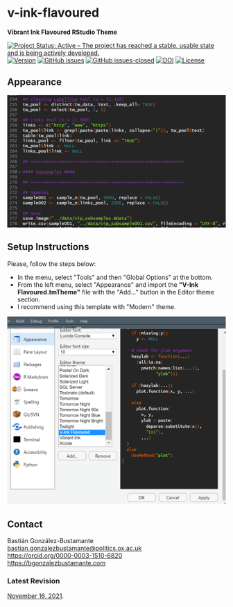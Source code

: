 # v-ink-flavoured
**Vibrant Ink Flavoured RStudio Theme**

[![Project Status: Active – The project has reached a stable, usable state and is being actively developed.](https://www.repostatus.org/badges/latest/active.svg)](https://github.com/bgonzalezbustamante/v-ink-flavoured) [![Version](https://img.shields.io/badge/version-v0.2.2-blue.svg)](https://github.com/bgonzalezbustamante/v-ink-flavoured/blob/master/CHANGELOG.md) [![GitHub issues](https://img.shields.io/github/issues/bgonzalezbustamante/v-ink-flavoured.svg)](https://github.com/bgonzalezbustamante/v-ink-flavoured/issues/) [![GitHub issues-closed](https://img.shields.io/github/issues-closed/bgonzalezbustamante/v-ink-flavoured.svg)](https://github.com/bgonzalezbustamante/v-ink-flavoured/issues?q=is%3Aissue+is%3Aclosed) [![DOI](https://zenodo.org/badge/409929905.svg)](https://zenodo.org/badge/latestdoi/409929905) [![License](https://img.shields.io/badge/license-CC--BY--4.0-black)](https://github.com/bgonzalezbustamante/v-ink-flavoured/blob/master/LICENSE.md)

## Appearance

<img src="images/vink.png" width="800px;"/>

## Setup Instructions

Please, follow the steps below:

- In the menu, select "Tools" and then "Global Options" at the bottom.
- From the left menu, select "Appearance" and import the **"V-Ink Flavoured.tmTheme"** file with the "Add..." button in the Editor theme section.
- I recommend using this template with "Modern" theme.

<img src="images/rstudio.png" width="800px;"/>

## Contact

Bastián González-Bustamante \
bastian.gonzalezbustamante@politics.ox.ac.uk \
https://orcid.org/0000-0003-1510-6820 \
https://bgonzalezbustamante.com 

### Latest Revision

[November 16, 2021](CHANGELOG.md).

